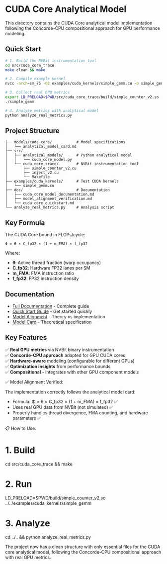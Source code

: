 # CUDA Core Analytical Model

This directory contains the CUDA Core analytical model implementation following the Concorde-CPU compositional approach for GPU performance modeling.

## Quick Start

```bash
# 1. Build the NVBit instrumentation tool
cd src/cuda_core_trace
make clean && make

# 2. Compile example kernel  
nvcc -arch=sm_75 -O2 examples/cuda_kernels/simple_gemm.cu -o simple_gemm

# 3. Collect real GPU metrics
export LD_PRELOAD=$PWD/src/cuda_core_trace/build/simple_counter_v2.so
./simple_gemm

# 4. Analyze metrics with analytical model
python analyze_real_metrics.py
```

## Project Structure

```
├── models/cuda_core/           # Model specifications
│   └── analytical_model_card.md
├── src/
│   ├── analytical_models/      # Python analytical model
│   │   └── cuda_core_model.py
│   └── cuda_core_trace/        # NVBit instrumentation tool
│       ├── simple_counter_v2.cu
│       ├── inject_v2.cu
│       └── Makefile
├── examples/cuda_kernels/      # Test CUDA kernels
│   └── simple_gemm.cu
├── doc/                        # Documentation
│   ├── cuda_core_model_documentation.md
│   ├── model_alignment_verification.md
│   └── cuda_core_quickstart.md
└── analyze_real_metrics.py     # Analysis script
```

## Key Formula

The CUDA Core bound in FLOPs/cycle:

```
Φ = θ × C_fp32 × (1 + m_FMA) × f_fp32
```

Where:
- **θ**: Active thread fraction (warp occupancy)
- **C_fp32**: Hardware FP32 lanes per SM
- **m_FMA**: FMA instruction ratio
- **f_fp32**: FP32 instruction density

## Documentation

- [Full Documentation](doc/cuda_core_model_documentation.md) - Complete guide
- [Quick Start Guide](doc/cuda_core_quickstart.md) - Get started quickly
- [Model Alignment](doc/model_alignment_verification.md) - Theory vs implementation
- [Model Card](models/cuda_core/analytical_model_card.md) - Theoretical specification

## Key Features

✅ **Real GPU metrics** via NVBit binary instrumentation  
✅ **Concorde-CPU approach** adapted for GPU CUDA cores  
✅ **Hardware-aware** modeling (configurable for different GPUs)  
✅ **Optimization insights** from performance bounds  
✅ **Compositional** - integrates with other GPU component models

✅ Model Alignment Verified:

The implementation correctly follows the analytical model card:
- Formula: Φ = θ × C_fp32 × (1 + m_FMA) × f_fp32 ✅
- Uses real GPU data from NVBit (not simulated) ✅
- Properly handles thread divergence, FMA counting, and hardware parameters ✅

📋 How to Use:

# 1. Build
cd src/cuda_core_trace && make

# 2. Run
LD_PRELOAD=$PWD/build/simple_counter_v2.so ../../examples/cuda_kernels/simple_gemm

# 3. Analyze
cd ../.. && python analyze_real_metrics.py

The project now has a clean structure with only essential files for the CUDA core analytical model, following the Concorde-CPU
compositional approach with real GPU metrics.